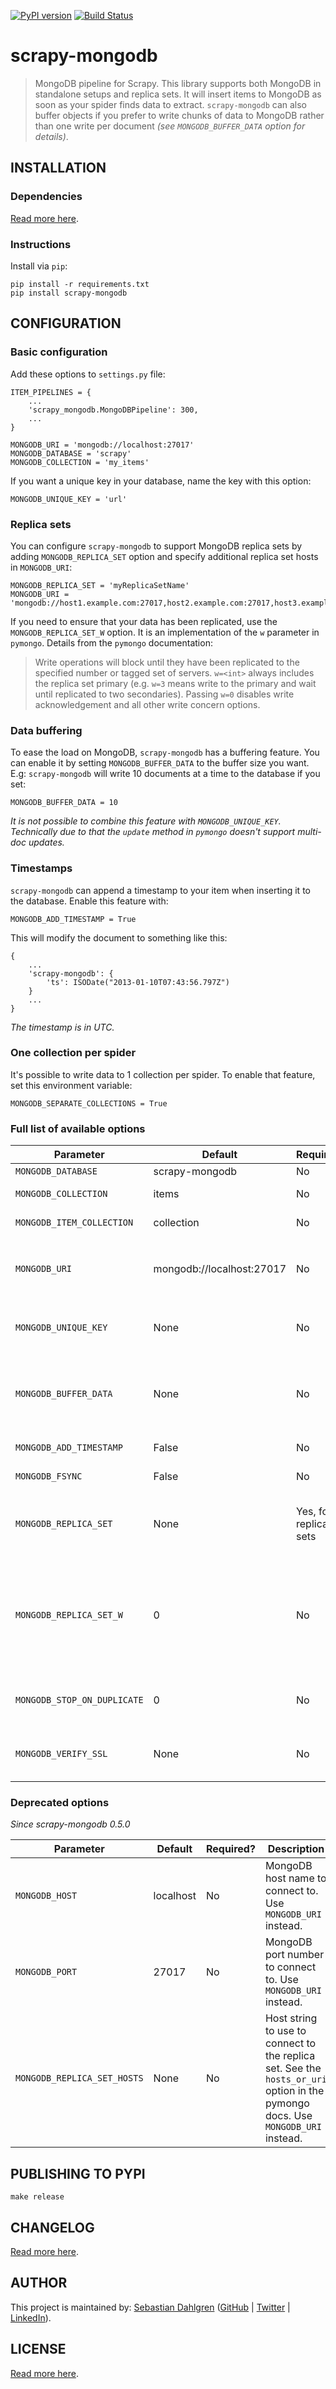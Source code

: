 [![PyPI version](https://badge.fury.io/py/scrapy-mongodb.svg)](https://badge.fury.io/py/scrapy-mongodb)
[![Build Status](https://travis-ci.org/sebdah/scrapy-mongodb.svg?branch=master)](https://travis-ci.org/sebdah/scrapy-mongodb)

# scrapy-mongodb
> MongoDB pipeline for Scrapy. This library supports both MongoDB in standalone setups and replica sets. It will insert items to MongoDB as soon as your spider finds data to extract.
`scrapy-mongodb` can also buffer objects if you prefer to write chunks of data to MongoDB rather than one write per document *(see `MONGODB_BUFFER_DATA` option for details)*.

## INSTALLATION
### Dependencies
[Read more here](./requirements.txt).

### Instructions
Install via `pip`:
```
pip install -r requirements.txt
pip install scrapy-mongodb
```

## CONFIGURATION
### Basic configuration
Add these options to `settings.py` file:
```
ITEM_PIPELINES = {
    ...
    'scrapy_mongodb.MongoDBPipeline': 300,
    ...
}

MONGODB_URI = 'mongodb://localhost:27017'
MONGODB_DATABASE = 'scrapy'
MONGODB_COLLECTION = 'my_items'
```

If you want a unique key in your database, name the key with this option:
```
MONGODB_UNIQUE_KEY = 'url'
```

### Replica sets
You can configure `scrapy-mongodb` to support MongoDB replica sets by adding `MONGODB_REPLICA_SET` option and specify additional replica set hosts in `MONGODB_URI`:
```
MONGODB_REPLICA_SET = 'myReplicaSetName'
MONGODB_URI = 'mongodb://host1.example.com:27017,host2.example.com:27017,host3.example.com:27017'
```

If you need to ensure that your data has been replicated, use the `MONGODB_REPLICA_SET_W` option. It is an implementation of the `w` parameter in `pymongo`. Details from the `pymongo` documentation:
> Write operations will block until they have been replicated to the specified number or tagged set of servers. `w=<int>` always includes the replica set primary (e.g. `w=3` means write to the primary and wait until replicated to two secondaries). Passing `w=0` disables write acknowledgement and all other write concern options.

### Data buffering
To ease the load on MongoDB, `scrapy-mongodb` has a buffering feature. You can enable it by setting `MONGODB_BUFFER_DATA` to the buffer size you want. E.g: `scrapy-mongodb` will write 10 documents at a time to the database if you set:
```
MONGODB_BUFFER_DATA = 10
```

*It is not possible to combine this feature with `MONGODB_UNIQUE_KEY`. Technically due to that the `update` method in `pymongo` doesn't support multi-doc updates.*

### Timestamps
`scrapy-mongodb` can append a timestamp to your item when inserting it to the database. Enable this feature with:
```
MONGODB_ADD_TIMESTAMP = True
```

This will modify the document to something like this:
```
{
    ...
    'scrapy-mongodb': {
        'ts': ISODate("2013-01-10T07:43:56.797Z")
    }
    ...
}
```

*The timestamp is in UTC.*

### One collection per spider
It's possible to write data to 1 collection per spider. To enable that
feature, set this environment variable:
```
MONGODB_SEPARATE_COLLECTIONS = True
```

### Full list of available options

| **Parameter** | **Default** | **Required?** | **Description** |
| --- | --- | --- | --- |
| `MONGODB_DATABASE` | scrapy-mongodb | No | Database to use. Does not need to exist. |
| `MONGODB_COLLECTION` | items | No | Collection within the database to use. Does not need to exist. |
| `MONGODB_ITEM_COLLECTION` | collection | No | Collection name to use if an item has this key. Does not need to exist. |
| `MONGODB_URI` | mongodb://localhost:27017 | No | URI to the MongoDB instance or replica sets you want to connect to. It must start with `mongodb://` (see more in the [MongoDB docs][1]). E.g.: `mongodb://user:pass@host:port`, `mongodb://user:pass@host:port,host2:port2` |
| `MONGODB_UNIQUE_KEY` | None | No | If you want to have a unique key in the database, enter the key name here. `scrapy-mongodb` will ensure the key is properly indexed. |
| `MONGODB_BUFFER_DATA` | None | No | To ease the load on MongoDB, set this option to the number of items you want to buffer in the client before sending them to database. Setting a `MONGODB_UNIQUE_KEY` together with `MONGODB_BUFFER_DATA` is not supported. |
| `MONGODB_ADD_TIMESTAMP` | False | No | If set to True, scrapy-mongodb will add a timestamp key to the documents.
| `MONGODB_FSYNC` | False | No | If set to True, it forces MongoDB to wait for all files to be synced before returning. |
| `MONGODB_REPLICA_SET` | None | Yes, for replica sets | Set this if you want to enable replica set support. The option should be given the name of the replica sets you want to connect to. `MONGODB_URI` should point at your config servers. |
| `MONGODB_REPLICA_SET_W` | 0 | No | Best described in the [pymongo docs][2]. Write operations will block until they have been replicated to the specified number or tagged set of servers. `w=<int>` always includes the replica set primary (e.g. `w=3` means write to the primary and wait until replicated to two secondaries). Passing `w=0` disables write acknowledgement and all other write concern options.
| `MONGODB_STOP_ON_DUPLICATE` | 0 | No | Set this to a value greater than 0 to close the spider when that number of duplicated insertions in MongoDB are detected. If set to 0, this option has no effect. |
| `MONGODB_VERIFY_SSL` | None | No | Specifies whether to validate certificate for connection. None, ssl.CERT_NONE, ssl.CERT_REQUIRED, or ssl.CERT_OPTIONAL |



[1]: http://docs.mongodb.org/manual/reference/connection-string
[2]: http://api.mongodb.org/python/current/api/pymongo/mongo_replica_set_client.html#pymongo.mongo_replica_set_client.MongoReplicaSetClient

### Deprecated options
*Since scrapy-mongodb 0.5.0*

| **Parameter** | **Default** | **Required?** | **Description** |
| --- | --- | --- | --- |
| `MONGODB_HOST` | localhost | No | MongoDB host name to connect to. Use `MONGODB_URI` instead. |
| `MONGODB_PORT` | 27017 | No | MongoDB port number to connect to. Use `MONGODB_URI` instead. |
| `MONGODB_REPLICA_SET_HOSTS` | None | No | Host string to use to connect to the replica set. See the `hosts_or_uri` option in the pymongo docs. Use `MONGODB_URI` instead. |

## PUBLISHING TO PYPI
```
make release
```

## CHANGELOG
[Read more here](./CHANGELOG.md).

## AUTHOR
This project is maintained by: [Sebastian Dahlgren](http://www.sebastiandahlgren.se) ([GitHub](https://github.com/sebdah) | [Twitter](https://twitter.com/sebdah) | [LinkedIn](http://www.linkedin.com/in/sebastiandahlgren)).

## LICENSE
[Read more here](./LICENSE).
